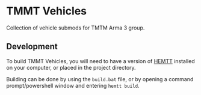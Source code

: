 # TMMT Vehicles
Collection of vehicle submods for TMTM Arma 3 group.

## Development
To build TMMT Vehicles, you will need to have a version of [HEMTT](https://github.com/synixebrett/HEMTT) installed on your computer, or placed in the project directory.

Building can be done by using the `build.bat` file, or by opening a command prompt/powershell window and entering `hemtt build`.